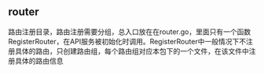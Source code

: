 ## router
路由注册目录，路由注册需要分组，总入口放在在router.go，里面只有一个函数RegisterRouter，在API服务被初始化时调用。RegisterRouter中一般情况下不注册具体的路由，只创建路由组，每个路由组对应本包下的一个文件，在该文件中注册具体的路由信息